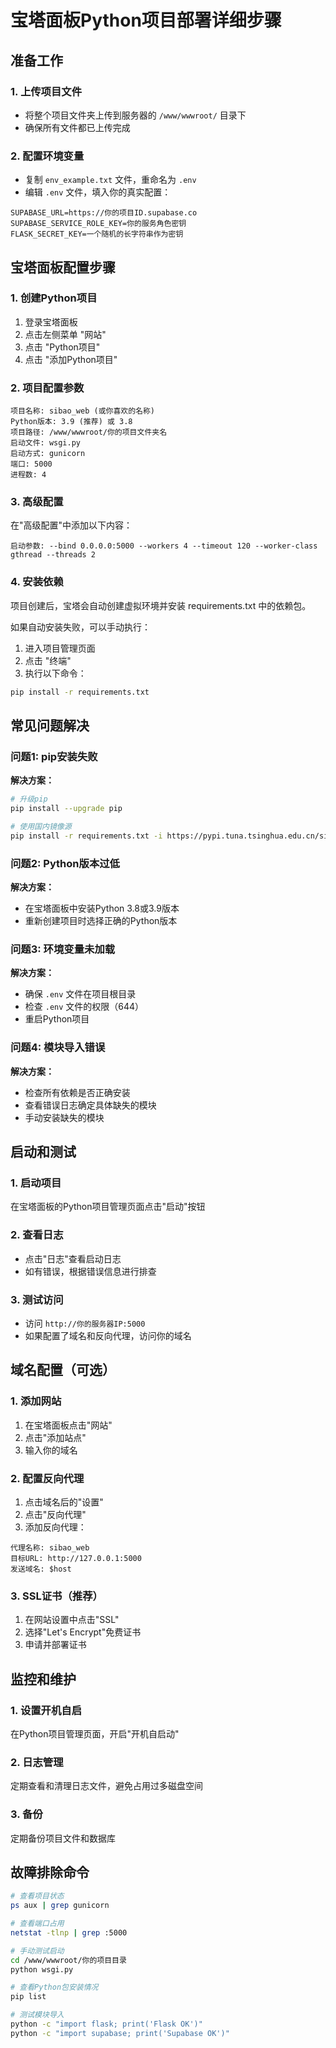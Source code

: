 # 宝塔面板Python项目部署详细步骤

## 准备工作

### 1. 上传项目文件
- 将整个项目文件夹上传到服务器的 `/www/wwwroot/` 目录下
- 确保所有文件都已上传完成

### 2. 配置环境变量
- 复制 `env_example.txt` 文件，重命名为 `.env`
- 编辑 `.env` 文件，填入你的真实配置：
```
SUPABASE_URL=https://你的项目ID.supabase.co
SUPABASE_SERVICE_ROLE_KEY=你的服务角色密钥
FLASK_SECRET_KEY=一个随机的长字符串作为密钥
```

## 宝塔面板配置步骤

### 1. 创建Python项目
1. 登录宝塔面板
2. 点击左侧菜单 "网站"
3. 点击 "Python项目"
4. 点击 "添加Python项目"

### 2. 项目配置参数
```
项目名称: sibao_web (或你喜欢的名称)
Python版本: 3.9 (推荐) 或 3.8
项目路径: /www/wwwroot/你的项目文件夹名
启动文件: wsgi.py
启动方式: gunicorn
端口: 5000
进程数: 4
```

### 3. 高级配置
在"高级配置"中添加以下内容：
```
启动参数: --bind 0.0.0.0:5000 --workers 4 --timeout 120 --worker-class gthread --threads 2
```

### 4. 安装依赖
项目创建后，宝塔会自动创建虚拟环境并安装 requirements.txt 中的依赖包。

如果自动安装失败，可以手动执行：
1. 进入项目管理页面
2. 点击 "终端"
3. 执行以下命令：
```bash
pip install -r requirements.txt
```

## 常见问题解决

### 问题1: pip安装失败
**解决方案：**
```bash
# 升级pip
pip install --upgrade pip

# 使用国内镜像源
pip install -r requirements.txt -i https://pypi.tuna.tsinghua.edu.cn/simple/
```

### 问题2: Python版本过低
**解决方案：**
- 在宝塔面板中安装Python 3.8或3.9版本
- 重新创建项目时选择正确的Python版本

### 问题3: 环境变量未加载
**解决方案：**
- 确保 `.env` 文件在项目根目录
- 检查 `.env` 文件的权限（644）
- 重启Python项目

### 问题4: 模块导入错误
**解决方案：**
- 检查所有依赖是否正确安装
- 查看错误日志确定具体缺失的模块
- 手动安装缺失的模块

## 启动和测试

### 1. 启动项目
在宝塔面板的Python项目管理页面点击"启动"按钮

### 2. 查看日志
- 点击"日志"查看启动日志
- 如有错误，根据错误信息进行排查

### 3. 测试访问
- 访问 `http://你的服务器IP:5000`
- 如果配置了域名和反向代理，访问你的域名

## 域名配置（可选）

### 1. 添加网站
1. 在宝塔面板点击"网站"
2. 点击"添加站点"
3. 输入你的域名

### 2. 配置反向代理
1. 点击域名后的"设置"
2. 点击"反向代理"
3. 添加反向代理：
```
代理名称: sibao_web
目标URL: http://127.0.0.1:5000
发送域名: $host
```

### 3. SSL证书（推荐）
1. 在网站设置中点击"SSL"
2. 选择"Let's Encrypt"免费证书
3. 申请并部署证书

## 监控和维护

### 1. 设置开机自启
在Python项目管理页面，开启"开机自启动"

### 2. 日志管理
定期查看和清理日志文件，避免占用过多磁盘空间

### 3. 备份
定期备份项目文件和数据库

## 故障排除命令

```bash
# 查看项目状态
ps aux | grep gunicorn

# 查看端口占用
netstat -tlnp | grep :5000

# 手动测试启动
cd /www/wwwroot/你的项目目录
python wsgi.py

# 查看Python包安装情况
pip list

# 测试模块导入
python -c "import flask; print('Flask OK')"
python -c "import supabase; print('Supabase OK')"
``` 